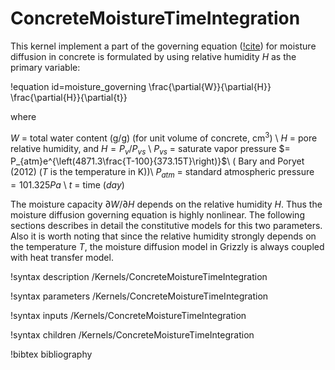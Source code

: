 # ConcreteMoistureTimeIntegration

This kernel implement a part of the governing equation ([!cite](victoYann)) for moisture diffusion in concrete is formulated by using relative humidity $H$ as the primary variable:

!equation id=moisture_governing
\frac{\partial{W}}{\partial{H}} \frac{\partial{H}}{\partial{t}}

where

$W$ = total water content (g/g) (for unit volume of concrete, cm$^3$) \\
$H$ = pore relative humidity, and $H=P_v$/$P_{vs}$ \\
$P_{vs}$ = saturate vapor pressure $= P_{atm}e^{\left(4871.3\frac{T-100}{373.15T}\right)}$\\
      ( Bary and Poryet (2012) ($T$ is the temperature in K))\\
$P_{atm}$ = standard atmospheric pressure $= 101.325 Pa$ \\
$t$  = time $(day)$

The moisture capacity ${\partial W}/{\partial H}$ depends on the relative humidity $H$. Thus the moisture diffusion governing equation is highly nonlinear. The following sections describes in detail the constitutive models for this two parameters. Also it is worth noting that since the
relative humidity strongly depends on the temperature $T$, the moisture diffusion model in Grizzly is always coupled with heat transfer model.


!syntax description /Kernels/ConcreteMoistureTimeIntegration

!syntax parameters /Kernels/ConcreteMoistureTimeIntegration

!syntax inputs /Kernels/ConcreteMoistureTimeIntegration

!syntax children /Kernels/ConcreteMoistureTimeIntegration

!bibtex bibliography
